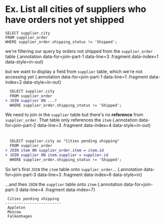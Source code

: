 # Ex. List all cities of suppliers who have orders not yet shipped

<div class='row fragment' data-index=0>
<div class='cell-4'>

``` {#join-part-1 data-span="2:6:19 .fragment data-style=highlight-in-out data-index=1; 3:7:19 .fragment data-style=highlight-in-out data-index=1"}
SELECT supplier.city
FROM supplier_order
WHERE supplier_order.shipping_status != 'Shipped';
```

</div>
<div class='cell-2 tiny'>

we're filtering our query by orders not shipped from the `supplier_order` table {.annotation data-for=join-part-1 data-line=3 .fragment data-index=1 data-style=in-out}

but we want to display a field from `supplier` table, which we're not accessing yet {.annotation data-for=join-part-1 data-line=1 .fragment data-index=2 data-style=in-out}

</div>
</div> <!-- end row -->

<div class='row fragment' data-index=3>
<div class='cell-4'>

```diff {#join-part-2 data-span="3:17:23 .fragment data-style=highlight-in-out data-index=4;"}
  SELECT supplier.city
  FROM supplier_order
+ JOIN supplier ON ...?
  WHERE supplier_order.shipping_status != 'Shipped';
```

</div>
<div class='cell-2 tiny'>

We need to join in the `supplier` table but there's no **reference** from `supplier_order`. That table only references the `item` {.annotation data-for=join-part-2 data-line=3 .fragment data-index=4 data-style=in-out}

</div>
</div> <!-- end row -->


<div class='row fragment' data-index=5 style="margin-top:35px">
<div class='cell-4'>

```diff {#join-part-3 .fragment data-index=5}
  SELECT supplier.city as "Cities pending shipping"
  FROM supplier_order
+ JOIN item ON supplier_order.item = item.id
+ JOIN supplier ON item.supplier = supplier.id
  WHERE supplier_order.shipping_status != 'Shipped';
```

</div>
<div class='cell-2 tiny'>

So let's first `JOIN` the `item` table onto `supplier_order`... {.annotation data-for=join-part-3 data-line=3 .fragment data-index=6 data-style=in}

...and then `JOIN` the `supplier` table onto `item` {.annotation data-for=join-part-3 data-line=4 .fragment data-index=7}

</div>
</div> <!-- end row -->

<div class="row"><div class="cell-4">

``` {.fragment data-index=8}
 Cities pending shipping 
-------------------------
 Appleton
 Moscow
 Falkenhagen
```

</div><div class="cell-2"></div></div>

<style>
.highlight-column-amount {
  width: 100px;
  height: 110px;
  border: 3px solid red;
  position: fixed;
  top: 500px;
  left: 280px;
}

.highlight-column-item-name {
  width: 182px;
  height: 110px;
  border: 3px solid red;
  position: fixed;
  top: 500px;
  left: 690px;
}
</style>

<!--
the first query is just two joined tables with the `SELECT` columns extracted and renamed {.smallest .center .fragment data-index=2 style=color:var(--red)}
-->
